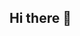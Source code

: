## Hi there 👋

<!--
**DiegoBruno30/DiegoBruno30** is a ✨ _special_ ✨ repository because its `README.md` (this file) appears on your GitHub profile.

Here are some ideas to get you started:

- 🔭 I’m currently Living in Dublin.
- 🌱 I’m currently learning Science Computing.
- 👯 I’m looking to a internship in Data bases.
- 📫 How to reach me: diego_brm@windowslive.com
-->
